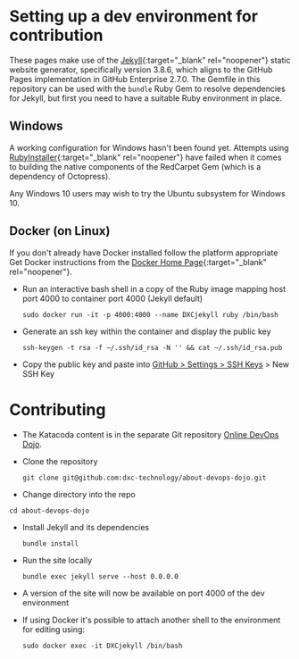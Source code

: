 # Setting up a dev environment for contribution

These pages make use of the [Jekyll](https://jekyllrb.com/){:target="_blank"
rel="noopener"} static website generator, specifically version 3.8.6, which
aligns to the GitHub Pages implementation in GitHub Enterprise 2.7.0. The
Gemfile in this repository can be used with the `bundle` Ruby Gem to resolve
dependencies for Jekyll, but first you need to have a suitable Ruby environment
in place.

## Windows

A working configuration for Windows hasn't been found yet. Attempts using
[RubyInstaller](https://rubyinstaller.org/downloads/){:target="_blank"
rel="noopener"} have failed when it comes to building the native components of
the RedCarpet Gem (which is a dependency of Octopress).

Any Windows 10 users may wish to try the Ubuntu subsystem for Windows 10.

## Docker (on Linux)

If you don't already have Docker installed follow the platform appropriate Get
Docker instructions from the
[Docker Home Page](https://www.docker.com/){:target="_blank" rel="noopener"}.

* Run an interactive bash shell in a copy of the Ruby image mapping host port
  4000 to container port 4000 (Jekyll default)  

  ```shell
  sudo docker run -it -p 4000:4000 --name DXCjekyll ruby /bin/bash
  ```

* Generate an ssh key within the container and display the public key  

  ```shell
  ssh-keygen -t rsa -f ~/.ssh/id_rsa -N '' && cat ~/.ssh/id_rsa.pub
  ```

* Copy the public key and paste into [GitHub > Settings > SSH Keys](https://github.com/settings/keys) > New SSH Key  

# Contributing

* The Katacoda content is in the separate Git repository
  [Online DevOps Dojo](https://github.com/dxc-technology/online-devops-dojo).

* Clone the repository

  ```shell
  git clone git@github.com:dxc-technology/about-devops-dojo.git
  ```

* Change directory into the repo

```shell
cd about-devops-dojo
```

* Install Jekyll and its dependencies

  ```shell
  bundle install
  ```

* Run the site locally

  ```shell
  bundle exec jekyll serve --host 0.0.0.0
  ```

* A version of the site will now be available on port 4000 of the dev
  environment
* If using Docker it's possible to attach another shell to the environment for
  editing using:

  ```shell
  sudo docker exec -it DXCjekyll /bin/bash
  ```

